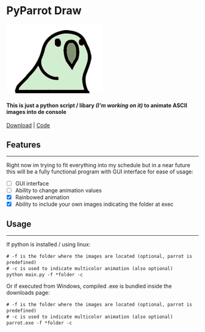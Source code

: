# PyParrot Draw
![parrot](./parrot.gif)
#### This is just a python script / libary _(I'm working on it)_ to animate ASCII images into de console
[Download](https://github.com/Z4na14/PyParrotDraw/tags) | [Code](https://github.com/Z4na14/PyParrotDraw/blob/main/main.py)


## Features

---
Right now im trying to fit everything into my schedule but in a near future this will be a fully functional 
program with GUI interface for ease of usage:

- [ ] GUI interface
- [ ] Ability to change animation values
- [x] Rainbowed animation
- [x] Ability to include your own images indicating the folder at exec

## Usage

---

If python is installed / using linux:

```
# -f is the folder where the images are located (optional, parrot is predefined)
# -c is used to indicate multicolor animation (also optional)
python main.py -f *folder -c 
```

Or if executed from Windows, compiled .exe is bundled inside the downloads page:

```
# -f is the folder where the images are located (optional, parrot is predefined)
# -c is used to indicate multicolor animation (also optional)
parrot.exe -f *folder -c
```